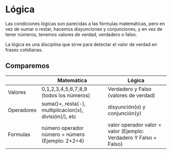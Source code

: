 # Lógica
Las condiciones lógicas son parecidas a las fórmulas matemáticas, pero en vez de sumar o restar, hacemos disyunciones y conjunciones, y en vez de tener números, tenemos valores de verdad, verdadero o falso.

La lógica es una disciplina que sirve para detectar el valor de verdad en frases cotidianas.

## Comparemos

|   |Matemática | Lógica|
|---|---|---|
|Valores| 0,1,2,3,4,5,6,7,8,9  (todos los números) | Verdadero y Falso (valores de verdad)|
|Operadores| suma()+, resta(-), multiplicacion(x), división(/), etc | disyunción(o) y conjunción(y)|
|Formulas|  número operador número = número (Ejemplo: 2+2=4) | valor    operador    valor     =    valor (Ejemplo: Verdadero Y Falso = Falso)|

